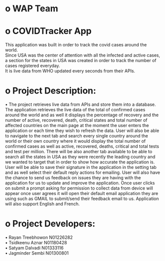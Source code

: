 # o WAP Team <br />
# o COVIDTracker App <br />
This application was built in order to track the covid cases around the world. <br />
Since USA was the center of attention with all the infected and active cases, a section for the states in USA was created in order to track the number of cases registered everyday.<br />
It is live data from WHO updated every seconds from their APIs. <br />
# o	Project Description: 

•	The project retrieves live data from APIs and store them into a database. The application retrieves the live data of the total of confirmed cases around the world and as well it displays the percentage of recovery and the number of active, recovered, death, critical states and total number of affected countries on the main page at the moment the user enters the application or each time they wish to refresh the data. User will also be able to navigate to the next tab and search every single country around the world or their own country where it would display the total number of confirmed cases as well as active, recovered, deaths, critical and total tests and test per million. There will be also another tab available to be able to search all the states in USA as they were recently the leading country and we wanted to target that in order to show how accurate the application is. User will be able to save their signature in the application in the setting tab and as well select their default reply actions for emailing. User will also have the chance to send us feedback on issues they are having with the application for us to update and improve the application. Once user clicks on submit a prompt asking for permission to collect data from device will appear once user agrees it will open their default email application they are using such as GMAIL to submit/send their feedback email to us. Application will also support English and French.

# o	Project Developers: 
•	Rayan Treebhowon N01226282 <br />
•	Tsidkeenu Aznar N01180428 <br />
•	Satyam Dalvadi N01333116 <br />
•	Jagminder Sembi N01300801 <br />

